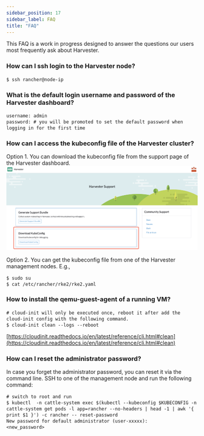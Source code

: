 ```yaml
---
sidebar_position: 17
sidebar_label: FAQ
title: "FAQ"
---
```


<head>
  <link rel="canonical" href="https://docs.harvesterhci.io/v1.2/faq"/>
</head>

This FAQ is a work in progress designed to answer the questions our users most frequently ask about Harvester.

### How can I ssh login to the Harvester node?
```shell
$ ssh rancher@node-ip
```

### What is the default login username and password of the Harvester dashboard?
```shell
username: admin
password: # you will be promoted to set the default password when logging in for the first time
```

### How can I access the kubeconfig file of the Harvester cluster?

Option 1. You can download the kubeconfig file from the support page of the Harvester dashboard.
![harvester-kubeconfig.png](/img/v1.0/harvester-kubeconfig.png)

Option 2. You can get the kubeconfig file from one of the Harvester management nodes. E.g.,
```shell
$ sudo su
$ cat /etc/rancher/rke2/rke2.yaml
```

### How to install the qemu-guest-agent of a running VM?
```shell
# cloud-init will only be executed once, reboot it after add the cloud-init config with the following command.
$ cloud-init clean --logs --reboot
```
[https://cloudinit.readthedocs.io/en/latest/reference/cli.html#clean](https://cloudinit.readthedocs.io/en/latest/reference/cli.html#clean)

### How can I reset the administrator password?

In case you forget the administrator password, you can reset it via the command line. SSH to one of the management node and run the following command:
```shell
# switch to root and run
$ kubectl  -n cattle-system exec $(kubectl --kubeconfig $KUBECONFIG -n cattle-system get pods -l app=rancher --no-headers | head -1 | awk '{ print $1 }') -c rancher -- reset-password
New password for default administrator (user-xxxxx):
<new_password>
```
